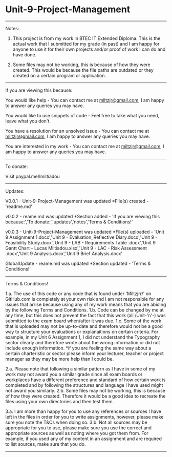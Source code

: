# Unit-9-Project-Management

------------------------------------------------------------------------------------------------------------
Notes:
1. This project is from my work in BTEC IT Extended Diploma. This is the actual work that I submitted for my grade (in past) and I am happy for anyone to use it for their own projects and/or proof of work I can do and have done.

2. Some files may not be working, this is because of how they were created. This would be because the file paths are outdated or they created on a certain program or application.
------------------------------------------------------------------------------------------------------------
If you are viewing this because:

You would like help - 
You can contact me at miltzjr@gmail.com, I am happy to answer any queries you may have.

You would like to use snippets of code -
Feel free to take what you need, leave what you don't. 

You have a resolution for an unsolved issue -
You can contact me at miltzjr@gmail.com, I am happy to answer any queries you may have.

You are interested in my work -
You can contact me at miltzjr@gmail.com, I am happy to answer any queries you may have.

------------------------------------------------------------------------------------------------------------
To donate:

Visit paypal.me/lmiltiadou

------------------------------------------------------------------------------------------------------------
Updates: 

V0.0.1 - Unit-9-Project-Management was updated *File(s) created - 'readme.md'  

v0.0.2 - reame.md was updated *Section added - 'If you are viewing this because:','To donate:','updates','notes','Terms & Conditions!'

v0.0.3 - Unit-9-Project-Management was updated *File(s) uploaded - 'Unit 9 Assignment 1.docx','Unit 9 - Evaluation_Reflective Diary.docx','Unit 9 - Feasibility Study.docx','Unit 9 - LAB - Requirements Table .docx','Unit 9 Gantt Chart - Lucas Miltiadou.xlsx','Unit 9 - LAC - Risk Assessment .docx','Unit 9 Analysis.docx','Unit 9 Brief Analysis.docx'

GlobalUpdate - reame.md was updated *Section updated - 'Terms & Conditions!'

------------------------------------------------------------------------------------------------------------
Terms & Conditions!

1.a. The use of this code or any code that is found under 'Miltzjrr/' on GitHub.com is completely at your own risk and I am not responsible for any issues that arrise because using any of my work means that you are abiding by the following Terms and Conditions.
  1.b. Code can be changed by me at any time, but this does not prevent the fact that this work (all /Unit-'n'-) was submitted to the exam board when/after it was due. 
  1.c. Some of the work that is uploaded may not be up-to-date and therefore would not be a good way to structure your evaluations or explanaitions on certain criteria. For example, in my Unit 6 Assignment 1, I did not understand the Typography sector clearly and therefore wrote about the wrong information or did not include enough information. *if you are feeling the same way about a certain charteristic or sector please inform your lecturer, teacher or project manager as they may be more help than I could be.
  
2.a. Please note that following a similar pattern as I have in some of my work may not award you a similar grade since all exam boards or workplaces have a different preference and standard of how certain work is completed and by following the structures and language I have used might not award you similarly.
  2.b. Some files may not be working, this is because of how they were created. Therefore it would be a good idea to recreate the files using your own directories and then test them. 

3.a. I am more than happy for you to use any references or sources I have left in the files in order for you to write assignments, however, please make sure you note the T&Cs when doing so. 
  3.b. Not all sources may be appropriate for you to use, please make sure you use the correct and appropriate sources as well as noting where you got them from. For example, if you used any of my content in an assignment and are required to list sources, make sure that you do. 

------------------------------------------------------------------------------------------------------------
